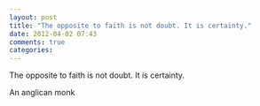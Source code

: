 ```yaml
---
layout: post
title: "The opposite to faith is not doubt. It is certainty."
date: 2012-04-02 07:43
comments: true
categories: 
---
```


The opposite to faith is not doubt. It is certainty.


An anglican monk

